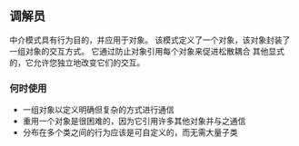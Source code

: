## 调解员

中介模式具有行为目的，并应用于对象。
该模式定义了一个对象，该对象封装了一组对象的交互方式。
它通过防止对象引用每个对象来促进松散耦合
其他显式的，它允许您独立地改变它们的交互。

### 何时使用

* 一组对象以定义明确但复杂的方式进行通信
* 重用一个对象是很困难的，因为它引用许多其他对象并与之通信
* 分布在多个类之间的行为应该是可自定义的，而无需大量子类